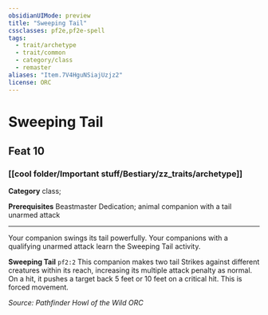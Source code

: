 ```yaml
---
obsidianUIMode: preview
title: "Sweeping Tail"
cssclasses: pf2e,pf2e-spell
tags:
  - trait/archetype
  - trait/common
  - category/class
  - remaster
aliases: "Item.7V4HguNSiajUzjz2"
license: ORC
---
```

# Sweeping Tail
## Feat 10
### [[cool folder/Important stuff/Bestiary/zz_traits/archetype]]

**Category** class; 



**Prerequisites** Beastmaster Dedication; animal companion with a tail unarmed attack
* * *
Your companion swings its tail powerfully. Your companions with a qualifying unarmed attack learn the Sweeping Tail activity.

**Sweeping Tail** `pf2:2` This companion makes two tail Strikes against different creatures within its reach, increasing its multiple attack penalty as normal. On a hit, it pushes a target back 5 feet or 10 feet on a critical hit. This is forced movement.

*Source: Pathfinder Howl of the Wild*
*ORC*